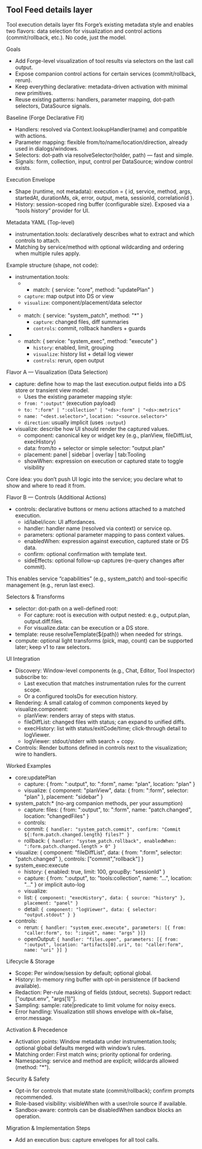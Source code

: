 ## Tool Feed details layer
Tool execution details layer fits Forge’s existing metadata style and enables two flavors: data selection for visualization
and control actions (commit/rollback, etc.). No code, just the model.

Goals

- Add Forge-level visualization of tool results via selectors on the last call output.
- Expose companion control actions for certain services (commit/rollback, rerun).
- Keep everything declarative: metadata-driven activation with minimal new primitives.
- Reuse existing patterns: handlers, parameter mapping, dot-path selectors, DataSource signals.

Baseline (Forge Declarative Fit)

- Handlers: resolved via Context.lookupHandler(name) and compatible with actions.
- Parameter mapping: flexible from/to/name/location/direction, already used in dialogs/windows.
- Selectors: dot-path via resolveSelector(holder, path) — fast and simple.
- Signals: form, collection, input, control per DataSource; window control exists.

Execution Envelope

- Shape (runtime, not metadata): execution = { id, service, method, args, startedAt, durationMs, ok, error, output, meta, sessionId, correlationId }.
- History: session-scoped ring buffer (configurable size). Exposed via a “tools history” provider for UI.

Metadata YAML (Top-level)

- instrumentation.tools: declaratively describes what to extract and which controls to attach.
- Matching by service/method with optional wildcarding and ordering when multiple rules apply.

Example structure (shape, not code):

- instrumentation.tools:
    - - match: { service: "core", method: "updatePlan" }
    - `capture`: map output into DS or view
    - `visualize`: component/placement/data selector
- - match: { service: "system_patch", method: "*" }
    - `capture`: changed files, diff summaries
    - `controls`: commit, rollback handlers + guards
- - match: { service: "system_exec", method: "execute" }
    - `history`: enabled, limit, grouping
    - `visualize`: history list + detail log viewer
    - `controls`: rerun, open output

Flavor A — Visualization (Data Selection)

- capture: define how to map the last execution.output fields into a DS store or transient view model.
    - Uses the existing parameter mapping style:
    - `from: ":output"` (execution payload)
    - `to: ":form" | ":collection" | "<ds>:form" | "<ds>:metrics"`
    - `name: "<dest.selector>"`, `location: "<source.selector>"`
    - `direction`: usually implicit (uses `:output`)
- visualize: describe how UI should render the captured values.
    - component: canonical key or widget key (e.g., planView, fileDiffList, execHistory)
    - data: from/to + selector or simple selector: "output.plan"
    - placement: panel | sidebar | overlay | tab:Tooling
    - showWhen: expression on execution or captured state to toggle visibility

Core idea: you don’t push UI logic into the service; you declare what to show and where to read it from.

Flavor B — Controls (Additional Actions)

- controls: declarative buttons or menu actions attached to a matched execution.
    - id/label/icon: UI affordances.
    - handler: handler name (resolved via context) or service op.
    - parameters: optional parameter mapping to pass context values.
    - enabledWhen: expression against execution, captured state or DS data.
    - confirm: optional confirmation with template text.
    - sideEffects: optional follow-up captures (re-query changes after commit).

This enables service “capabilities” (e.g., system_patch) and tool-specific management (e.g., rerun last exec).

Selectors & Transforms

- selector: dot-path on a well-defined root:
    - For capture: root is execution with output nested: e.g., output.plan, output.diff.files.
    - For visualize.data: can be execution or a DS store.
- template: reuse resolveTemplate(${path}) when needed for strings.
- compute: optional light transforms (pick, map, count) can be supported later; keep v1 to raw selectors.

UI Integration

- Discovery: Window-level components (e.g., Chat, Editor, Tool Inspector) subscribe to:
    - Last execution that matches instrumentation rules for the current scope.
    - Or a configured toolsDs for execution history.
- Rendering: A small catalog of common components keyed by visualize.component:
    - planView: renders array of steps with status.
    - fileDiffList: changed files with status; can expand to unified diffs.
    - execHistory: list with status/exitCode/time; click-through detail to logViewer.
    - logViewer: stdout/stderr with search + copy.
- Controls: Render buttons defined in controls next to the visualization; wire to handlers.

Worked Examples

- core:updatePlan
    - capture: { from: ":output", to: ":form", name: "plan", location: "plan" }
    - visualize: { component: "planView", data: { from: ":form", selector: "plan" }, placement: "sidebar" }
- system_patch:* (no-arg companion methods, per your assumption)
    - capture: files: { from: ":output", to: ":form", name: "patch.changed", location: "changedFiles" }
    - controls:
    - commit: `{ handler: "system_patch.commit", confirm: "Commit ${:form.patch.changed.length} files?" }`
    - rollback: `{ handler: "system_patch.rollback", enabledWhen: ":form.patch.changed.length > 0" }`
- visualize: { component: "fileDiffList", data: { from: ":form", selector: "patch.changed" }, controls: ["commit","rollback"] }
- system_exec:execute
    - history: { enabled: true, limit: 100, groupBy: "sessionId" }
    - capture: { from: ":output", to: "tools:collection", name: "...", location: "..." } or implicit auto-log
    - visualize:
    - list: `{ component: "execHistory", data: { source: "history" }, placement: "panel" }`
    - detail: `{ component: "logViewer", data: { selector: "output.stdout" } }`
- controls:
    - rerun: `{ handler: "system_exec.execute", parameters: [{ from: "caller:form", to: ":input", name: "args" }]}`
    - openOutput: `{ handler: "files.open", parameters: [{ from: ":output", location: "artifacts[0].uri", to: "caller:form", name: "uri" }] }`

Lifecycle & Storage

- Scope: Per window/session by default; optional global.
- History: In-memory ring buffer with opt-in persistence (if backend available).
- Redaction: Per-rule masking of fields (stdout, secrets). Support redact: ["output.env", "args[1]"].
- Sampling: sample: rate|predicate to limit volume for noisy execs.
- Error handling: Visualization still shows envelope with ok=false, error.message.

Activation & Precedence

- Activation points: Window metadata under instrumentation.tools; optional global defaults merged with window’s rules.
- Matching order: First match wins; priority optional for ordering.
- Namespacing: service and method are explicit; wildcards allowed (method: "*").

Security & Safety

- Opt-in for controls that mutate state (commit/rollback); confirm prompts recommended.
- Role-based visibility: visibleWhen with a user/role source if available.
- Sandbox-aware: controls can be disabledWhen sandbox blocks an operation.

Migration & Implementation Steps

- Add an execution bus: capture envelopes for all tool calls.